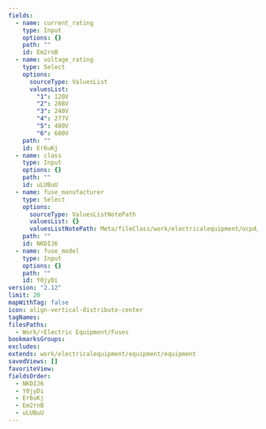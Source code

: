 ```yaml
---
fields:
  - name: current_rating
    type: Input
    options: {}
    path: ""
    id: Em2rnB
  - name: voltage_rating
    type: Select
    options:
      sourceType: ValuesList
      valuesList:
        "1": 120V
        "2": 208V
        "3": 240V
        "4": 277V
        "5": 480V
        "6": 600V
    path: ""
    id: Er6uKj
  - name: class
    type: Input
    options: {}
    path: ""
    id: uLUBuU
  - name: fuse_manufacturer
    type: Select
    options:
      sourceType: ValuesListNotePath
      valuesList: {}
      valuesListNotePath: Meta/fileClass/work/electricalequipment/ocpd/fuse manufacturer list.md
    path: ""
    id: NKDIJ6
  - name: fuse_model
    type: Input
    options: {}
    path: ""
    id: Y0jyDi
version: "2.12"
limit: 20
mapWithTag: false
icon: align-vertical-distribute-center
tagNames: 
filesPaths:
  - Work/⚡Electric Equipment/Fuses
bookmarksGroups: 
excludes: 
extends: work/electricalequipment/equipment/equipment
savedViews: []
favoriteView: 
fieldsOrder:
  - NKDIJ6
  - Y0jyDi
  - Er6uKj
  - Em2rnB
  - uLUBuU
---
```


